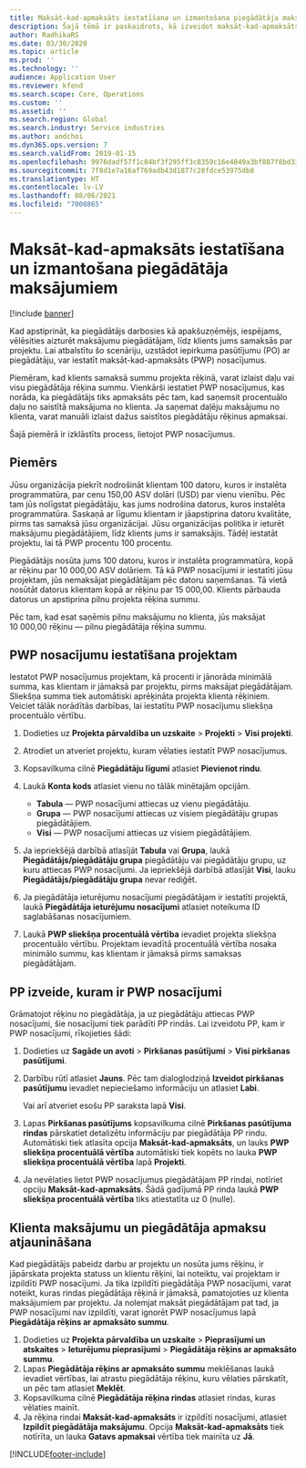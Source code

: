 ```yaml
---
title: Maksāt-kad-apmaksāts iestatīšana un izmantošana piegādātāja maksājumiem
description: Šajā tēmā ir paskaidrots, kā izveidot maksāt-kad-apmaksāts (PWP) nosacījumus, lai varētu atbrīvot daļējos piegādātāju maksājumus, pamatojoties uz klientu maksājumiem.
author: RadhikaRS
ms.date: 03/30/2020
ms.topic: article
ms.prod: ''
ms.technology: ''
audience: Application User
ms.reviewer: kfend
ms.search.scope: Core, Operations
ms.custom: ''
ms.assetid: ''
ms.search.region: Global
ms.search.industry: Service industries
ms.author: andchoi
ms.dyn365.ops.version: 7
ms.search.validFrom: 2019-01-15
ms.openlocfilehash: 9976dadf57f1c84bf3f295ff3c8359c16e4849a3bf887f8bd33e46a04e2a5952
ms.sourcegitcommit: 7f8d1e7a16af769adb43d1877c28fdce53975db8
ms.translationtype: HT
ms.contentlocale: lv-LV
ms.lasthandoff: 08/06/2021
ms.locfileid: "7008865"
---
```

# <a name="set-up-and-use-pay-when-paid-vendor-payments"></a>Maksāt-kad-apmaksāts iestatīšana un izmantošana piegādātāja maksājumiem

[!include [banner](../includes/banner.md)]

Kad apstiprināt, ka piegādātājs darbosies kā apakšuzņēmējs, iespējams, vēlēsities aizturēt maksājumu piegādātājam, līdz klients jums samaksās par projektu. Lai atbalstītu šo scenāriju, uzstādot iepirkuma pasūtījumu (PO) ar piegādātāju, var iestatīt maksāt-kad-apmaksāts (PWP) nosacījumus.

Piemēram, kad klients samaksā summu projekta rēķinā, varat izlaist daļu vai visu piegādātāja rēķina summu. Vienkārši iestatiet PWP nosacījumus, kas norāda, ka piegādātājs tiks apmaksāts pēc tam, kad saņemsit procentuālo daļu no saistītā maksājuma no klienta. Ja saņemat daļēju maksājumu no klienta, varat manuāli izlaist dažus saistītos piegādātāju rēķinus apmaksai.

Šajā piemērā ir izklāstīts process, lietojot PWP nosacījumus.

## <a name="example"></a>Piemērs

Jūsu organizācija piekrīt nodrošināt klientam 100 datoru, kuros ir instalēta programmatūra, par cenu 150,00 ASV dolāri (USD) par vienu vienību. Pēc tam jūs nolīgstat piegādātāju, kas jums nodrošina datorus, kuros instalēta programmatūra. Saskaņā ar līgumu klientam ir jāapstiprina datoru kvalitāte, pirms tas samaksā jūsu organizācijai. Jūsu organizācijas politika ir ieturēt maksājumu piegādātājiem, līdz klients jums ir samaksājis. Tādēļ iestatāt projektu, lai tā PWP procentu 100 procentu.

Piegādātājs nosūta jums 100 datoru, kuros ir instalēta programmatūra, kopā ar rēķinu par 10 000,00 ASV dolāriem. Tā kā PWP nosacījumi ir iestatīti jūsu projektam, jūs nemaksājat piegādātājam pēc datoru saņemšanas. Tā vietā nosūtāt datorus klientam kopā ar rēķinu par 15 000,00. Klients pārbauda datorus un apstiprina pilnu projekta rēķina summu.

Pēc tam, kad esat saņēmis pilnu maksājumu no klienta, jūs maksājat 10 000,00 rēķinu — pilnu piegādātāja rēķina summu.

## <a name="set-up-pwp-terms-for-a-project"></a>PWP nosacījumu iestatīšana projektam

Iestatot PWP nosacījumus projektam, kā procenti ir jānorāda minimālā summa, kas klientam ir jāmaksā par projektu, pirms maksājat piegādātājam. Sliekšņa summa tiek automātiski aprēķināta projekta klienta rēķiniem. Veiciet tālāk norādītās darbības, lai iestatītu PWP nosacījumu sliekšņa procentuālo vērtību.

1. Dodieties uz **Projekta pārvaldība un uzskaite** \> **Projekti** \> **Visi projekti**.
2. Atrodiet un atveriet projektu, kuram vēlaties iestatīt PWP nosacījumus.
3. Kopsavilkuma cilnē **Piegādātāju līgumi** atlasiet **Pievienot rindu**.
3. Laukā **Konta kods** atlasiet vienu no tālāk minētajām opcijām.

    - **Tabula** — PWP nosacījumi attiecas uz vienu piegādātāju.
    - **Grupa** — PWP nosacījumi attiecas uz visiem piegādātāju grupas piegādātājiem.
    - **Visi** — PWP nosacījumi attiecas uz visiem piegādātājiem.

4. Ja iepriekšējā darbībā atlasījāt **Tabula** vai **Grupa**, laukā **Piegādātājs/piegādātāju grupa** piegādātāju vai piegādātāju grupu, uz kuru attiecas PWP nosacījumi. Ja iepriekšējā darbībā atlasījāt **Visi**, lauku **Piegādātājs/piegādātāju grupa** nevar rediģēt.
5. Ja piegādātāja ieturējumu nosacījumi piegādātājam ir iestatīti projektā, laukā **Piegādātāja ieturējumu nosacījumi** atlasiet noteikuma ID saglabāšanas nosacījumiem.
6. Laukā **PWP sliekšņa procentuālā vērtība** ievadiet projekta sliekšņa procentuālo vērtību. Projektam ievadītā procentuālā vērtība nosaka minimālo summu, kas klientam ir jāmaksā pirms samaksas piegādātājam.

## <a name="create-a-po-that-has-pwp-terms"></a>PP izveide, kuram ir PWP nosacījumi

Grāmatojot rēķinu no piegādātāja, ja uz piegādātāju attiecas PWP nosacījumi, šie nosacījumi tiek parādīti PP rindās. Lai izveidotu PP, kam ir PWP nosacījumi, rīkojieties šādi:

1. Dodieties uz **Sagāde un avoti** \> **Pirkšanas pasūtījumi** \> **Visi pirkšanas pasūtījumi**.
2. Darbību rūtī atlasiet **Jauns**. Pēc tam dialoglodziņā **Izveidot pirkšanas pasūtījumu** ievadiet nepieciešamo informāciju un atlasiet **Labi**.

    Vai arī atveriet esošu PP saraksta lapā **Visi**.

4. Lapas **Pirkšanas pasūtījums** kopsavilkuma cilnē **Pirkšanas pasūtījuma rindas** pārskatiet detalizētu informāciju par piegādātāja PP rindu. Automātiski tiek atlasīta opcija **Maksāt-kad-apmaksāts**, un lauks **PWP sliekšņa procentuālā vērtība** automātiski tiek kopēts no lauka **PWP sliekšņa procentuālā vērtība** lapā **Projekti**.
6. Ja nevēlaties lietot PWP nosacījumus piegādātājam PP rindai, notīriet opciju **Maksāt-kad-apmaksāts**. Šādā gadījumā PP rinda laukā **PWP sliekšņa procentuālā vērtība** tiks atiestatīta uz 0 (nulle).

## <a name="update-a-customer-payment-and-pay-the-vendor"></a>Klienta maksājumu un piegādātāja apmaksu atjaunināšana

Kad piegādātājs pabeidz darbu ar projektu un nosūta jums rēķinu, ir jāpārskata projekta statuss un klientu rēķini, lai noteiktu, vai projektam ir izpildīti PWP nosacījumi. Ja tika izpildīti piegādātāja PWP nosacījumi, varat noteikt, kuras rindas piegādātāja rēķinā ir jāmaksā, pamatojoties uz klienta maksājumiem par projektu. Ja nolemjat maksāt piegādātājam pat tad, ja PWP nosacījumi nav izpildīti, varat ignorēt PWP nosacījumus lapā **Piegādātāja rēķins ar apmaksāto summu**.

1. Dodieties uz **Projekta pārvaldība un uzskaite** \> **Pieprasījumi un atskaites** \> **Ieturējumu pieprasījumi** \> **Piegādātāja rēķins ar apmaksāto summu**.
2. Lapas **Piegādātāja rēķins ar apmaksāto summu** meklēšanas laukā ievadiet vērtības, lai atrastu piegādātāja rēķinu, kuru vēlaties pārskatīt, un pēc tam atlasiet **Meklēt**.
3. Kopsavilkuma cilnē **Piegādātāja rēķina rindas** atlasiet rindas, kuras vēlaties mainīt.
4. Ja rēķina rindai **Maksāt-kad-apmaksāts** ir izpildīti nosacījumi, atlasiet **Izpildīt piegādātāja maksājumu**. Opcija **Maksāt-kad-apmaksāts** tiek notīrīta, un lauka **Gatavs apmaksai** vērtība tiek mainīta uz **Jā**.


[!INCLUDE[footer-include](../includes/footer-banner.md)]